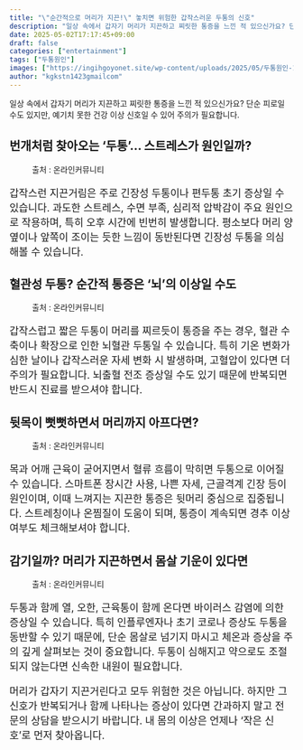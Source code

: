 ```yaml
---
title: "\"순간적으로 머리가 지끈!\" 놓치면 위험한 갑작스러운 두통의 신호"
description: "일상 속에서 갑자기 머리가 지끈하고 찌릿한 통증을 느낀 적 있으신가요? 단순 피로일 수도 있지만, 예기치 못한 건강 이상 신호일 수 있어 주의가 필요합니다."
date: 2025-05-02T17:17:45+09:00
draft: false
categories: ["entertainment"]
tags: ["두통원인"]
images: ["https://ingihgoyonet.site/wp-content/uploads/2025/05/두통원인-1024x683.jpg", "https://ingihgoyonet.site/wp-content/uploads/2025/05/두통-1024x683.jpg", "https://ingihgoyonet.site/wp-content/uploads/2025/05/뒷목통증-1024x577.jpg", "https://ingihgoyonet.site/wp-content/uploads/2025/05/오한-683x1024.jpg"]
author: "kgkstn1423gmailcom"
---
```


<p>일상 속에서 갑자기 머리가 지끈하고 찌릿한 통증을 느낀 적 있으신가요? 단순 피로일 수도 있지만, 예기치 못한 건강 이상 신호일 수 있어 주의가 필요합니다.</p> <h2 >번개처럼 찾아오는 ‘두통’… 스트레스가 원인일까?</h2> <figure ><img src="https://ingihgoyonet.site/wp-content/uploads/2025/05/두통원인-1024x683.jpg" alt="" style="aspect-ratio:16/9;object-fit:cover"/><figcaption >출처 : 온라인커뮤니티</figcaption></figure> <p style="font-size:18px">갑작스런 지끈거림은 주로 긴장성 두통이나 편두통 초기 증상일 수 있습니다. 과도한 스트레스, 수면 부족, 심리적 압박감이 주요 원인으로 작용하며, 특히 오후 시간에 빈번히 발생합니다. 평소보다 머리 양옆이나 앞쪽이 조이는 듯한 느낌이 동반된다면 긴장성 두통을 의심해볼 수 있습니다.</p> <h2 >혈관성 두통? 순간적 통증은 ‘뇌’의 이상일 수도</h2> <figure ><img src="https://ingihgoyonet.site/wp-content/uploads/2025/05/두통-1024x683.jpg" alt="" style="aspect-ratio:16/9;object-fit:cover"/><figcaption >출처 : 온라인커뮤니티</figcaption></figure> <p style="font-size:18px">갑작스럽고 짧은 두통이 머리를 찌르듯이 통증을 주는 경우, 혈관 수축이나 확장으로 인한 뇌혈관 두통일 수 있습니다. 특히 기온 변화가 심한 날이나 갑작스러운 자세 변화 시 발생하며, 고혈압이 있다면 더 주의가 필요합니다. 뇌출혈 전조 증상일 수도 있기 때문에 반복되면 반드시 진료를 받으셔야 합니다.</p> <h2 >뒷목이 뻣뻣하면서 머리까지 아프다면?</h2> <figure ><img src="https://ingihgoyonet.site/wp-content/uploads/2025/05/뒷목통증-1024x577.jpg" alt="" style="aspect-ratio:16/9;object-fit:cover"/><figcaption >출처 : 온라인커뮤니티</figcaption></figure> <p style="font-size:18px">목과 어깨 근육이 굳어지면서 혈류 흐름이 막히면 두통으로 이어질 수 있습니다. 스마트폰 장시간 사용, 나쁜 자세, 근골격계 긴장 등이 원인이며, 이때 느껴지는 지끈한 통증은 뒷머리 중심으로 집중됩니다. 스트레칭이나 온찜질이 도움이 되며, 통증이 계속되면 경추 이상 여부도 체크해보셔야 합니다.</p> <h2 >감기일까? 머리가 지끈하면서 몸살 기운이 있다면</h2> <figure ><img src="https://ingihgoyonet.site/wp-content/uploads/2025/05/오한-683x1024.jpg" alt="" style="aspect-ratio:16/9;object-fit:cover"/><figcaption >출처 : 온라인커뮤니티</figcaption></figure> <p style="font-size:18px">두통과 함께 열, 오한, 근육통이 함께 온다면 바이러스 감염에 의한 증상일 수 있습니다. 특히 인플루엔자나 초기 코로나 증상도 두통을 동반할 수 있기 때문에, 단순 몸살로 넘기지 마시고 체온과 증상을 주의 깊게 살펴보는 것이 중요합니다. 두통이 심해지고 약으로도 조절되지 않는다면 신속한 내원이 필요합니다.</p> <p style="font-size:18px">머리가 갑자기 지끈거린다고 모두 위험한 것은 아닙니다. 하지만 그 신호가 반복되거나 함께 나타나는 증상이 있다면 간과하지 말고 전문의 상담을 받으시기 바랍니다. 내 몸의 이상은 언제나 ‘작은 신호’로 먼저 찾아옵니다.</p>